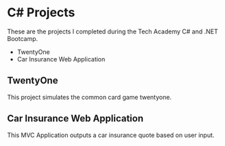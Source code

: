 # C# Projects
These are the projects I completed during the Tech Academy C# and .NET Bootcamp.

- TwentyOne
- Car Insurance Web Application

## TwentyOne
This project simulates the common card game twentyone.

## Car Insurance Web Application
This MVC Application outputs a car insurance quote based on user input.
